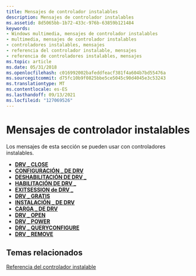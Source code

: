 ```yaml
---
title: Mensajes de controlador instalables
description: Mensajes de controlador instalables
ms.assetid: 8d5065bb-1b72-433c-976b-63859b121484
keywords:
- Windows multimedia, mensajes de controlador instalables
- multimedia, mensajes de controlador instalables
- controladores instalables, mensajes
- referencia del controlador instalable, mensajes
- referencia de controladores instalables, mensajes
ms.topic: article
ms.date: 05/31/2018
ms.openlocfilehash: c016992002bafeddfeacf381f4a604b7bd55476a
ms.sourcegitcommit: d75fc10b9f0825bbe5ce5045c90d4045e3c53243
ms.translationtype: MT
ms.contentlocale: es-ES
ms.lasthandoff: 09/13/2021
ms.locfileid: "127069526"
---
```

# <a name="installable-driver-messages"></a>Mensajes de controlador instalables

Los mensajes de esta sección se pueden usar con controladores instalables.

-   [**DRV \_ CLOSE**](drv-close.md)
-   [**CONFIGURACIÓN \_ DE DRV**](drv-configure.md)
-   [**DESHABILITACIÓN DE DRV \_**](drv-disable.md)
-   [**HABILITACIÓN DE DRV \_**](drv-enable.md)
-   [**EXITSESSION de DRV \_**](drv-exitsession.md)
-   [**DRV \_ GRATIS**](drv-free.md)
-   [**INSTALACIÓN \_ DE DRV**](drv-install.md)
-   [**CARGA \_ DE DRV**](drv-load.md)
-   [**DRV \_ OPEN**](drv-open.md)
-   [**DRV \_ POWER**](drv-power.md)
-   [**DRV \_ QUERYCONFIGURE**](drv-queryconfigure.md)
-   [**DRV \_ REMOVE**](drv-remove.md)

## <a name="related-topics"></a>Temas relacionados

<dl> <dt>

[Referencia del controlador instalable](installable-driver-reference.md)
</dt> </dl>

 

 




